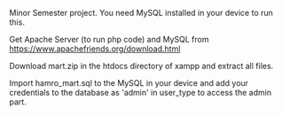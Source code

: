 Minor Semester project. 
You need MySQL installed in your device to run this. 

Get Apache Server (to run php code) and MySQL from https://www.apachefriends.org/download.html

Download mart.zip in the htdocs directory of xampp and extract all files. 

Import hamro_mart.sql to the MySQL in your device and add your credentials to the database as 'admin' in user_type to access the admin part. 

